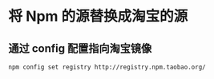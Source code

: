 将 Npm 的源替换成淘宝的源
=========================

## 通过 config 配置指向淘宝镜像

```
npm config set registry http://registry.npm.taobao.org/
```